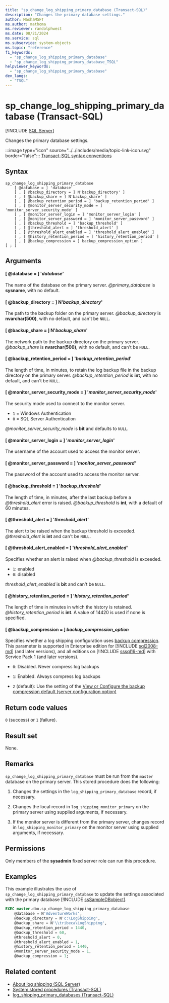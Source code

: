 ```yaml
---
title: "sp_change_log_shipping_primary_database (Transact-SQL)"
description: "Changes the primary database settings."
author: MashaMSFT
ms.author: mathoma
ms.reviewer: randolphwest
ms.date: 08/21/2024
ms.service: sql
ms.subservice: system-objects
ms.topic: "reference"
f1_keywords:
  - "sp_change_log_shipping_primary_database"
  - "sp_change_log_shipping_primary_database_TSQL"
helpviewer_keywords:
  - "sp_change_log_shipping_primary_database"
dev_langs:
  - "TSQL"
---
```

# sp_change_log_shipping_primary_database (Transact-SQL)

[!INCLUDE [SQL Server](../../includes/applies-to-version/sqlserver.md)]

Changes the primary database settings.

:::image type="icon" source="../../includes/media/topic-link-icon.svg" border="false"::: [Transact-SQL syntax conventions](../../t-sql/language-elements/transact-sql-syntax-conventions-transact-sql.md)

## Syntax

```syntaxsql
sp_change_log_shipping_primary_database
    [ @database = ] 'database'
    [ , [ @backup_directory = ] N'backup_directory' ]
    [ , [ @backup_share = ] N'backup_share' ]
    [ , [ @backup_retention_period = ] 'backup_retention_period' ]
    [ , [ @monitor_server_security_mode = ] 'monitor_server_security_mode' ]
    [ , [ @monitor_server_login = ] 'monitor_server_login' ]
    [ , [ @monitor_server_password = ] 'monitor_server_password' ]
    [ , [ @backup_threshold = ] 'backup_threshold' ]
    [ , [ @threshold_alert = ] 'threshold_alert' ]
    [ , [ @threshold_alert_enabled = ] 'threshold_alert_enabled' ]
    [ , [ @history_retention_period = ] 'history_retention_period' ]
    [ , [ @backup_compression = ] backup_compression_option ]
[ ; ]
```

## Arguments

#### [ @database = ] '*database*'

The name of the database on the primary server. *@primary_database* is **sysname**, with no default.

#### [ @backup_directory = ] N'*backup_directory*'

The path to the backup folder on the primary server. *@backup_directory* is **nvarchar(500)**, with no default, and can't be `NULL`.

#### [ @backup_share = ] N'*backup_share*'

The network path to the backup directory on the primary server. *@backup_share* is **nvarchar(500)**, with no default, and can't be `NULL`.

#### [ @backup_retention_period = ] '*backup_retention_period*'

The length of time, in minutes, to retain the log backup file in the backup directory on the primary server. *@backup_retention_period* is **int**, with no default, and can't be `NULL`.

#### [ @monitor_server_security_mode = ] '*monitor_server_security_mode*'

The security mode used to connect to the monitor server.

- `1` = Windows Authentication
- `0` = SQL Server Authentication

*@monitor_server_security_mode* is **bit** and defaults to `NULL`.

#### [ @monitor_server_login = ] '*monitor_server_login*'

The username of the account used to access the monitor server.

#### [ @monitor_server_password = ] '*monitor_server_password*'

The password of the account used to access the monitor server.

#### [ @backup_threshold = ] '*backup_threshold*'

The length of time, in minutes, after the last backup before a *@threshold_alert* error is raised. *@backup_threshold* is **int**, with a default of 60 minutes.

#### [ @threshold_alert = ] '*threshold_alert*'

The alert to be raised when the backup threshold is exceeded. *@threshold_alert* is **int** and can't be `NULL`.

#### [ @threshold_alert_enabled = ] '*threshold_alert_enabled*'

Specifies whether an alert is raised when *@backup_threshold* is exceeded.

- `1`: enabled
- `0`: disabled

*threshold_alert_enabled* is **bit** and can't be `NULL`.

#### [ @history_retention_period = ] '*history_retention_period*'

The length of time in minutes in which the history is retained. *@history_retention_period* is **int**. A value of 14420 is used if none is specified.

#### [ @backup_compression = ] *backup_compression_option*

Specifies whether a log shipping configuration uses [backup compression](../backup-restore/backup-compression-sql-server.md). This parameter is supported in Enterprise edition for [!INCLUDE [sql2008-md](../../includes/sql2008-md.md)] (and later versions), and all editions on [!INCLUDE [sssql16-md](../../includes/sssql16-md.md)] with Service Pack 1 (and later versions).

- `0`: Disabled. Never compress log backups

- `1`: Enabled. Always compress log backups

- `2` (default): Use the setting of the [View or Configure the backup compression default (server configuration option)](../../database-engine/configure-windows/view-or-configure-the-backup-compression-default-server-configuration-option.md)

## Return code values

`0` (success) or `1` (failure).

## Result set

None.

## Remarks

`sp_change_log_shipping_primary_database` must be run from the `master` database on the primary server. This stored procedure does the following:

1. Changes the settings in the `log_shipping_primary_database` record, if necessary.

1. Changes the local record in `log_shipping_monitor_primary` on the primary server using supplied arguments, if necessary.

1. If the monitor server is different from the primary server, changes record in `log_shipping_monitor_primary` on the monitor server using supplied arguments, if necessary.

## Permissions

Only members of the **sysadmin** fixed server role can run this procedure.

## Examples

This example illustrates the use of `sp_change_log_shipping_primary_database` to update the settings associated with the primary database [!INCLUDE [ssSampleDBobject](../../includes/sssampledbobject-md.md)].

```sql
EXEC master.dbo.sp_change_log_shipping_primary_database
    @database = N'AdventureWorks',
    @backup_directory = N'c:\LogShipping',
    @backup_share = N'\\tribeca\LogShipping',
    @backup_retention_period = 1440,
    @backup_threshold = 60,
    @threshold_alert = 0,
    @threshold_alert_enabled = 1,
    @history_retention_period = 1440,
    @monitor_server_security_mode = 1,
    @backup_compression = 1;
```

## Related content

- [About log shipping (SQL Server)](../../database-engine/log-shipping/about-log-shipping-sql-server.md)
- [System stored procedures (Transact-SQL)](system-stored-procedures-transact-sql.md)
- [log_shipping_primary_databases (Transact-SQL)](../system-tables/log-shipping-primary-databases-transact-sql.md)
